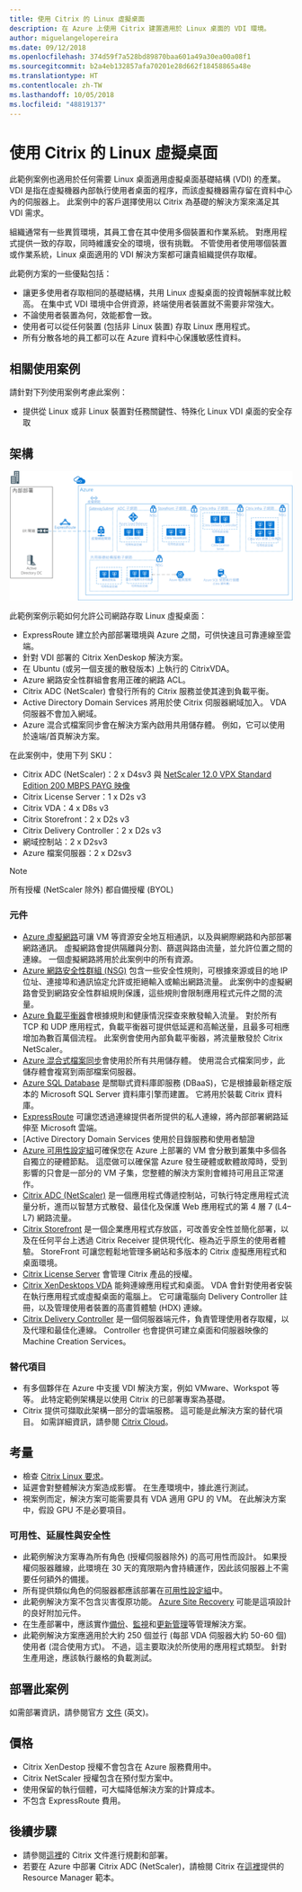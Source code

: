 ```yaml
---
title: 使用 Citrix 的 Linux 虛擬桌面
description: 在 Azure 上使用 Citrix 建置適用於 Linux 桌面的 VDI 環境。
author: miguelangelopereira
ms.date: 09/12/2018
ms.openlocfilehash: 374d59f7a528bd89870baa601a49a30ea00a08f1
ms.sourcegitcommit: b2a4eb132857afa70201e28d662f18458865a48e
ms.translationtype: HT
ms.contentlocale: zh-TW
ms.lasthandoff: 10/05/2018
ms.locfileid: "48819137"
---
```

# <a name="linux-virtual-desktops-with-citrix"></a>使用 Citrix 的 Linux 虛擬桌面

此範例案例也適用於任何需要 Linux 桌面適用虛擬桌面基礎結構 (VDI) 的產業。 VDI 是指在虛擬機器內部執行使用者桌面的程序，而該虛擬機器需存留在資料中心內的伺服器上。 此案例中的客戶選擇使用以 Citrix 為基礎的解決方案來滿足其 VDI 需求。

組織通常有一些異質環境，其員工會在其中使用多個裝置和作業系統。 對應用程式提供一致的存取，同時維護安全的環境，很有挑戰。 不管使用者使用哪個裝置或作業系統，Linux 桌面適用的 VDI 解決方案都可讓貴組織提供存取權。

此範例方案的一些優點包括：
* 讓更多使用者存取相同的基礎結構，共用 Linux 虛擬桌面的投資報酬率就比較高。 在集中式 VDI 環境中合併資源，終端使用者裝置就不需要非常強大。
* 不論使用者裝置為何，效能都會一致。
* 使用者可以從任何裝置 (包括非 Linux 裝置) 存取 Linux 應用程式。
* 所有分散各地的員工都可以在 Azure 資料中心保護敏感性資料。

## <a name="relevant-use-cases"></a>相關使用案例

請針對下列使用案例考慮此案例：

* 提供從 Linux 或非 Linux 裝置對任務關鍵性、特殊化 Linux VDI 桌面的安全存取

## <a name="architecture"></a>架構

[![](./media/azure-citrix-sample-diagram.png "架構圖")](./media/azure-citrix-sample-diagram.png#lightbox)

此範例案例示範如何允許公司網路存取 Linux 虛擬桌面：

* ExpressRoute 建立於內部部署環境與 Azure 之間，可供快速且可靠連線至雲端。
* 針對 VDI 部署的 Citrix XenDeskop 解決方案。
* 在 Ubuntu (或另一個支援的散發版本) 上執行的 CitrixVDA。
* Azure 網路安全性群組會套用正確的網路 ACL。
* Citrix ADC (NetScaler) 會發行所有的 Citrix 服務並使其達到負載平衡。
* Active Directory Domain Services 將用於使 Citrix 伺服器網域加入。 VDA 伺服器不會加入網域。
* Azure 混合式檔案同步會在解決方案內啟用共用儲存體。 例如，它可以使用於遠端/首頁解決方案。

在此案例中，使用下列 SKU：

- Citrix ADC (NetScaler)：2 x D4sv3 與 [NetScaler 12.0 VPX Standard Edition 200 MBPS PAYG 映像](https://azuremarketplace.microsoft.com/pt-br/marketplace/apps/citrix.netscalervpx-120?tab=PlansAndPrice)
- Citrix License Server：1 x D2s v3
- Citrix VDA：4 x D8s v3
- Citrix Storefront：2 x D2s v3
- Citrix Delivery Controller：2 x D2s v3
- 網域控制站：2 x D2sv3
- Azure 檔案伺服器：2 x D2sv3

> [!NOTE]
> 所有授權 (NetScaler 除外) 都自備授權 (BYOL)

### <a name="components"></a>元件

- [Azure 虛擬網路](/azure/virtual-network/virtual-networks-overview)可讓 VM 等資源安全地互相通訊，以及與網際網路和內部部署網路通訊。 虛擬網路會提供隔離與分割、篩選與路由流量，並允許位置之間的連線。 一個虛擬網路將用於此案例中的所有資源。
- [Azure 網路安全性群組 (NSG)](/azure/virtual-network/security-overview) 包含一些安全性規則，可根據來源或目的地 IP 位址、連接埠和通訊協定允許或拒絕輸入或輸出網路流量。 此案例中的虛擬網路會受到網路安全性群組規則保護，這些規則會限制應用程式元件之間的流量。
- [Azure 負載平衡器](/azure/application-gateway/overview)會根據規則和健康情況探查來散發輸入流量。 對於所有 TCP 和 UDP 應用程式，負載平衡器可提供低延遲和高輸送量，且最多可相應增加為數百萬個流程。 此案例會使用內部負載平衡器，將流量散發於 Citrix NetScaler。
- [Azure 混合式檔案同步](https://github.com/MicrosoftDocs/azure-docs/edit/master/articles/storage/files/storage-sync-files-planning.md)會使用於所有共用儲存體。 使用混合式檔案同步，此儲存體會複寫到兩部檔案伺服器。
- [Azure SQL Database](/azure/sql-database/sql-database-technical-overview) 是關聯式資料庫即服務 (DBaaS)，它是根據最新穩定版本的 Microsoft SQL Server 資料庫引擎而建置。 它將用於裝載 Citrix 資料庫。
- [ExpressRoute](/azure/expressroute/expressroute-introduction) 可讓您透過連線提供者所提供的私人連線，將內部部署網路延伸至 Microsoft 雲端。 
- [Active Directory Domain Services 使用於目錄服務和使用者驗證
- [Azure 可用性設定組](/azure/virtual-machines/windows/tutorial-availability-sets)可確保您在 Azure 上部署的 VM 會分散到叢集中多個各自獨立的硬體節點。 這麼做可以確保當 Azure 發生硬體或軟體故障時，受到影響的只會是一部分的 VM 子集，您整體的解決方案則會維持可用且正常運作。 
- [Citrix ADC (NetScaler)](https://www.citrix.com/products/citrix-adc) 是一個應用程式傳遞控制站，可執行特定應用程式流量分析，進而以智慧方式散發、最佳化及保護 Web 應用程式的第 4 層 7 (L4–L7) 網路流量。 
- [Citrix Storefront](https://www.citrix.com/products/citrix-virtual-apps-and-desktops/citrix-storefront.html) 是一個企業應用程式存放區，可改善安全性並簡化部署，以及在任何平台上透過 Citrix Receiver 提供現代化、極為近乎原生的使用者體驗。 StoreFront 可讓您輕鬆地管理多網站和多版本的 Citrix 虛擬應用程式和桌面環境。 
- [Citrix License Server](https://www.citrix.com/buy/licensing/overview.html) 會管理 Citrix 產品的授權。
- [Citrix XenDesktops VDA](https://docs.citrix.com/en-us/citrix-virtual-apps-desktops-service) 能夠連線應用程式和桌面。 VDA 會針對使用者安裝在執行應用程式或虛擬桌面的電腦上。 它可讓電腦向 Delivery Controller 註冊，以及管理使用者裝置的高畫質體驗 (HDX) 連線。
- [Citrix Delivery Controller](https://docs.citrix.com/en-us/xenapp-and-xendesktop/7-15-ltsr/manage-deployment/delivery-controllers) 是一個伺服器端元件，負責管理使用者存取權，以及代理和最佳化連線。 Controller 也會提供可建立桌面和伺服器映像的 Machine Creation Services。

### <a name="alternatives"></a>替代項目

- 有多個夥伴在 Azure 中支援 VDI 解決方案，例如 VMware、Workspot 等等。 此特定範例架構是以使用 Citrix 的已部署專案為基礎。
- Citrix 提供可擷取此架構一部分的雲端服務。 這可能是此解決方案的替代項目。 如需詳細資訊，請參閱 [Citrix Cloud](https://www.citrix.com/products/citrix-cloud)。

## <a name="considerations"></a>考量

- 檢查 [Citrix Linux 要求](https://docs.citrix.com/en-us/linux-virtual-delivery-agent/current-release/system-requirements)。
- 延遲會對整體解決方案造成影響。 在生產環境中，據此進行測試。
- 視案例而定，解決方案可能需要具有 VDA 適用 GPU 的 VM。 在此解決方案中，假設 GPU 不是必要項目。

### <a name="availability-scalability-and-security"></a>可用性、延展性與安全性

- 此範例解決方案專為所有角色 (授權伺服器除外) 的高可用性而設計。 如果授權伺服器離線，此環境在 30 天的寬限期內會持續運作，因此該伺服器上不需要任何額外的備援。
- 所有提供類似角色的伺服器都應該部署在[可用性設定組](/azure/virtual-machines/windows/manage-availability#configure-multiple-virtual-machines-in-an-availability-set-for-redundancy)中。
- 此範例解決方案不包含災害復原功能。 [Azure Site Recovery](/azure/site-recovery/site-recovery-overview) 可能是這項設計的良好附加元件。
- 在生產部署中，應該實作[備份](/azure/backup/backup-introduction-to-azure-backup)、[監視](/azure/monitoring-and-diagnostics/monitoring-overview)和[更新管理](/azure/automation/automation-update-management)等管理解決方案。
- 此範例解決方案應適用於大約 250 個並行 (每部 VDA 伺服器大約 50-60 個) 使用者 (混合使用方式)。 不過，這主要取決於所使用的應用程式類型。 針對生產用途，應該執行嚴格的負載測試。

## <a name="deploy-this-scenario"></a>部署此案例

如需部署資訊，請參閱官方 [ 文件](https://docs.citrix.com/en-us/citrix-virtual-apps-desktops/install-configure.html) \(英文\)。

## <a name="pricing"></a>價格

- Citrix XenDestop 授權不會包含在 Azure 服務費用中。
- Citrix NetScaler 授權包含在預付型方案中。
- 使用保留的執行個體，可大幅降低解決方案的計算成本。
- 不包含 ExpressRoute 費用。

## <a name="next-steps"></a>後續步驟

- 請參閱[這裡](https://docs.citrix.com/en-us/citrix-virtual-apps-desktops/install-configure)的 Citrix 文件進行規劃和部署。
- 若要在 Azure 中部署 Citrix ADC (NetScaler)，請檢閱 Citrix 在[這裡](https://github.com/citrix/netscaler-azure-templates)提供的 Resource Manager 範本。
